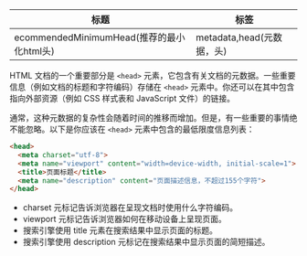 | 标题                                      | 标签                      |
| ----------------------------------------- | ------------------------- |
| ecommendedMinimumHead(推荐的最小化html头) | metadata,head(元数据，头) |

HTML 文档的一个重要部分是 `<head>` 元素，它包含有关文档的元数据。一些重要信息（例如文档的标题和字符编码）存储在 `<head>` 元素中。你还可以在其中包含指向外部资源（例如 CSS 样式表和 JavaScript 文件）的链接。

通常，这种元数据的复杂性会随着时间的推移而增加。但是，有一些重要的事情绝不能忽略。以下是你应该在 `<head>` 元素中包含的最低限度信息列表：

```html
<head>
  <meta charset="utf-8">
  <meta name="viewport" content="width=device-width, initial-scale=1">
  <title>页面标题</title>
  <meta name="description" content="页面描述信息，不超过155个字符">
</head>
```

* charset 元标记告诉浏览器在呈现文档时使用什么字符编码。
* viewport 元标记告诉浏览器如何在移动设备上呈现页面。
* 搜索引擎使用 title 元素在搜索结果中显示页面的标题。
* 搜索引擎使用 description 元标记在搜索结果中显示页面的简短描述。